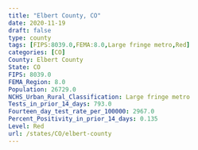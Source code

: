 ```yaml
---
title: "Elbert County, CO"
date: 2020-11-19
draft: false
type: county
tags: [FIPS:8039.0,FEMA:8.0,Large fringe metro,Red]
categories: [CO]
County: Elbert County
State: CO
FIPS: 8039.0
FEMA_Region: 8.0
Population: 26729.0
NCHS_Urban_Rural_Classification: Large fringe metro
Tests_in_prior_14_days: 793.0
Fourteen_day_test_rate_per_100000: 2967.0
Percent_Positivity_in_prior_14_days: 0.135
Level: Red
url: /states/CO/elbert-county
---
```



